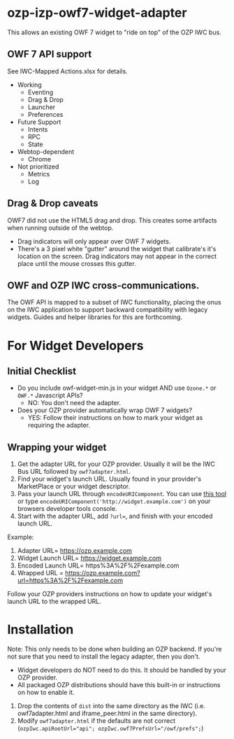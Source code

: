 ozp-izp-owf7-widget-adapter
===========================

This allows an existing OWF 7 widget to "ride on top" of the OZP IWC bus.

## OWF 7 API support
See IWC-Mapped Actions.xlsx for details.

* Working
  * Eventing
  * Drag & Drop
  * Launcher
  * Preferences
* Future Support
  * Intents
  * RPC
  * State
* Webtop-dependent
  * Chrome
* Not prioritized
  * Metrics
  * Log

## Drag & Drop caveats
OWF7 did not use the HTML5 drag and drop.  This creates some artifacts when running outside of the webtop.
* Drag indicators will only appear over OWF 7 widgets.
* There's a 3 pixel white "gutter" around the widget that calibrate's it's location on the screen.  Drag indicators may not appear in the correct place until the mouse crosses this gutter.

## OWF and OZP IWC cross-communications.
The OWF API is mapped to a subset of IWC functionality, placing the onus on the IWC application to support backward compatibility with legacy widgets.  Guides and helper libraries for this are forthcoming.

# For Widget Developers

## Initial Checklist
* Do you include owf-widget-min.js in your widget AND use `Ozone.*` or `OWF.*` Javascript APIs?
  * NO:  You don't need the adapter.
* Does your OZP provider automatically wrap OWF 7 widgets?
  * YES:  Follow their instructions on how to mark your widget as requiring the adapter.


## Wrapping your widget
1. Get the adapter URL for your OZP provider.  Usually it will be the IWC Bus URL followed by `owf7adapter.html`.
2. Find your widget's launch URL.  Usually found in your provider's MarketPlace or your widget descriptor.
3. Pass your launch URL through `encodeURIComponent`.  You can use [this tool](http://pressbin.com/tools/urlencode_urldecode/) or type `encodeURIComponent('http://widget.example.com')` on your browsers developer tools console.
4. Start with the adapter URL, add `?url=`, and finish with your encoded launch URL.

Example:
1. Adapter URL= https://ozp.example.com
2. Widget Launch URL= https://widget.example.com
3. Encoded Launch URL= https%3A%2F%2Fexample.com
4. Wrapped URL = https://ozp.example.com?url=https%3A%2F%2Fexample.com

Follow your OZP providers instructions on how to update your widget's launch URL to the wrapped URL.

Installation
============
Note:  This only needs to be done when building an OZP backend.  If you're not sure that you need to
install the legacy adapter, then you don't.
* Widget developers do NOT need to do this.  It should be handled by your OZP provider.
* All packaged OZP distributions should have this built-in or instructions on how to enable it.


1. Drop the contents of `dist` into the same directory as the IWC (i.e. owf7adapter.html and iframe_peer.html in the same directory).
2. Modify `owf7adapter.html` if the defaults are not correct (`ozpIwc.apiRootUrl="api"; ozpIwc.owf7PrefsUrl="/owf/prefs";`)







